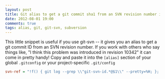 ```yaml
---
layout: post
title: Git alias to get a git commit sha1 from an SVN revision number in git-svn
date: 2012-08-01 19:00
comments: true
tags: alias, git, git-svn, subversion
---
```


This little snippet is useful if you use git-svn -- it gives you an alias to get
a git commit ID from an SVN revision number. If you work with others who say
things like, "I think this problem was introduced in revision 10342" it can come
in pretty handy! Copy and paste it into the `[alias]` section of your global
`.gitconfig` or your project-specific `.git/config`

``` ini
svn-ref = "!f() { git log --grep \\"git-svn-id.*@$1\\" --pretty=%H; }; f"
```
